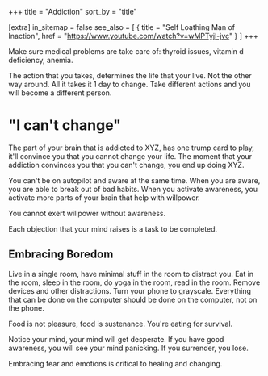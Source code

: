 +++
title = "Addiction"
sort_by = "title"

[extra]
in_sitemap = false
see_also = [
    { title = "Self Loathing Man of Inaction", href = "https://www.youtube.com/watch?v=wMPTyjl-jvc" }
]
+++

Make sure medical problems are take care of: thyroid issues, vitamin d deficiency, anemia.

The action that you takes, determines the life that your live. Not the other way around. All it takes it 1 day to change. Take different actions and you will become a different person.

# "I can't change"
The part of your brain that is addicted to XYZ, has one trump card to play, it'll convince you that you cannot change your life. The moment that your addiction convinces you that you can't change, you end up doing XYZ.

You can't be on autopilot and aware at the same time. When you are aware, you are able to break out of bad habits. When you activate awareness, you activate more parts of your brain that help with willpower.

You cannot exert willpower without awareness.

Each objection that your mind raises is a task to be completed.

## Embracing Boredom
Live in a single room, have minimal stuff in the room to distract you. Eat in the room, sleep in the room, do yoga in the room, read in the room. Remove devices and other distractions. Turn your phone to grayscale. Everything that can be done on the computer should be done on the computer, not on the phone.

Food is not pleasure, food is sustenance. You're eating for survival.

Notice your mind, your mind will get desperate. If you have good awareness, you will see your mind panicking. If you surrender, you lose.

Embracing fear and emotions is critical to healing and changing.
